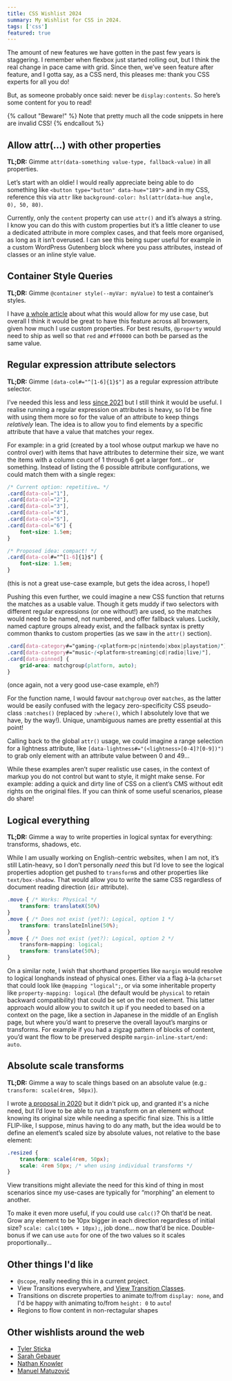 ```yaml
---
title: CSS Wishlist 2024
summary: My Wishlist for CSS in 2024.
tags: ['css']
featured: true
---
```


The amount of new features we have gotten in the past few years is staggering. I remember when flexbox just started rolling out, but I think the real change in pace came with grid. Since then, we’ve seen feature after feature, and I gotta say, as a CSS nerd, this pleases me: thank you CSS experts for all you do!

But, as someone probably once said: never be `display:contents`. So here’s some content for you to read!

{% callout "Beware!" %}
Note that pretty much all the code snippets in here are invalid CSS!
{% endcallout %}

## Allow attr(…) with other properties

**TL;DR:** Gimme `attr(data-something value-type, fallback-value)` in all properties.

Let’s start with an oldie! I would really appreciate being able to do something like `<button type="button" data-hue="189">` and in my CSS, reference this via `attr` like `background-color: hsl(attr(data-hue angle, 0), 50, 80)`.

Currently, only the `content` property can use `attr()` and it’s always a string. I know you can do this with custom properties but it’s a little cleaner to use a dedicated attribute in more complex cases, and that feels more organised, as long as it isn’t overused. I can see this being super useful for example in a custom WordPress Gutenberg block where you pass attributes, instead of classes or an inline style value.

## Container Style Queries

**TL;DR:** Gimme `@container style(--myVar: myValue)` to test a container’s styles.

I have [a whole article](https://chriskirknielsen.com/blog/future-themes-with-container-style-queries/) about what this would allow for my use case, but overall I think it would be great to have this feature across all browsers, given how much I use custom properties. For best results, `@property` would need to ship as well so that `red` and `#ff0000` can both be parsed as the same value.

## Regular expression attribute selectors

**TL;DR:** Gimme `[data-col#="^[1-6]{1}$"]` as a regular expression attribute selector.

I’ve needed this less and less [since 2021](https://github.com/w3c/csswg-drafts/issues/1010#issuecomment-842535686) but I still think it would be useful. I realise running a regular expression on attributes is heavy, so I’d be fine with using them more so for the value of an attribute to keep things *relatively* lean. The idea is to allow you to find elements by a specific attribute that have a value that matches your regex.

For example: in a grid (created by a tool whose output markup we have no control over) with items that have attributes to determine their size, we want the items with a column count of 1 through 6 get a larger font… or something. Instead of listing the 6 possible attribute configurations, we could match them with a single regex:

```css
/* Current option: repetitive… */
.card[data-col="1"],
.card[data-col="2"],
.card[data-col="3"],
.card[data-col="4"],
.card[data-col="5"],
.card[data-col="6"] {
	font-size: 1.5em; 
}

/* Proposed idea: compact! */
.card[data-col#="^[1-6]{1}$"] {
	font-size: 1.5em;
}
```

(this is not a great use-case example, but gets the idea across, I hope!)

Pushing this even further, we could imagine a new CSS function that returns the matches as a usable value. Though it gets muddy if two selectors with different regular expressions (or one without!) are used, so the matches would need to be named, not numbered, and offer fallback values. Luckily, named capture groups already exist, and the fallback syntax is pretty common thanks to custom properties (as we saw in the `attr()` section).

```css
.card[data-category#="gaming-(<platform>pc|nintendo|xbox|playstation)"],
.card[data-category#="music-(<platform>streaming|cd|radio|live)"],
.card[data-pinned] {
	grid-area: matchgroup(platform, auto);
}
```

(once again, not a very good use-case example, eh?)

For the function name, I would favour `matchgroup` over `matches`, as the latter would be easily confused with the legacy zero-specificity CSS pseudo-class `:matches()` (replaced by `:where()`, which I absolutely love that we have, by the way!). Unique, unambiguous names are pretty essential at this point!

Calling back to the global `attr()` usage, we could imagine a range selection for a lightness attribute, like `[data-lightness#="(<lightness>[0-4]?[0-9])")` to grab only element with an attribute value between 0 and 49…

While these examples aren’t super realistic use cases, in the context of markup you do not control but want to style, it might make sense. For example: adding a quick and dirty line of CSS on a client’s CMS without edit rights on the original files. If you can think of some useful scenarios, please do share!

## Logical everything

**TL;DR:** Gimme a way to write properties in logical syntax for everything: transforms, shadows, etc.

While I am usually working on English-centric websites, when I am not, it’s still Latin-heavy, so I don’t personally *need* this but I’d love to see the logical properties adoption get pushed to `transform`s and other properties like `text/box-shadow`. That would allow you to write the same CSS regardless of document reading direction (`dir` attribute).

```css
.move { /* Works: Physical */
	transform: translateX(50%)
}
.move { /* Does not exist (yet?): Logical, option 1 */
	transform: translateInline(50%);
}
.move { /* Does not exist (yet?): Logical, option 2 */
	transform-mapping: logical;
	transform: translate(50%);
}
```

On a similar note, I wish that shorthand properties like `margin` would resolve to logical longhands instead of physical ones. Either via a flag à-la `@charset` that could look like `@mapping "logical";`, or via some inheritable property like `property-mapping: logical` (the default would be `physical` to retain backward compatibility) that could be set on the root element. This latter approach would allow you to switch it up if you needed to based on a context on the page, like a section in Japanese in the middle of an English page, but where you’d want to preserve the overall layout’s margins or transforms. For example if you had a zigzag pattern of blocks of content, you’d want the flow to be preserved despite `margin-inline-start/end: auto`.

## Absolute scale transforms

**TL;DR:** Gimme a way to scale things based on an absolute value (e.g.: `transform: scale(4rem, 50px)`).

I wrote [a proposal in 2020](https://github.com/w3c/csswg-drafts/issues/5273) but it didn't pick up, and granted it's a niche need, but I’d love to be able to run a transform on an element without knowing its original size while needing a specific final size. This is a little FLIP-like, I suppose, minus having to do any math, but the idea would be to define an element’s scaled size by absolute values, not relative to the base element:

```css
.resized {
	transform: scale(4rem, 50px);
	scale: 4rem 50px; /* when using individual transforms */
}
```

View transitions might alleviate the need for this kind of thing in most scenarios since my use-cases are typically for “morphing” an element to another.

To make it even more useful, if you could use `calc()`? Oh that’d be neat. Grow any element to be 10px bigger in each direction regardless of initial size? `scale: calc(100% + 10px);`, job done… now that’d be nice. Double-bonus if we can use `auto` for one of the two values so it scales proportionally…

## Other things I'd like
- `@scope`, really needing this in a current project.
- View Transitions everywhere, and [View Transition Classes](https://github.com/w3c/csswg-drafts/issues/8319).
- Transitions on discrete properties to animate to/from `display: none`, and I'd be happy with animating to/from `height: 0` to `auto`!
- Regions to flow content in non-rectagular shapes

## Other wishlists around the web

- [Tyler Sticka](https://cloudfour.com/thinks/tylers-css-wish-list-for-2024/)
- [Sarah Gebauer](https://www.sarahgebauer.com/post/day-25-css-wishlist/)
- [Nathan Knowler](https://knowler.dev/blog/2024-css-wishlist)
- [Manuel Matuzović](https://www.matuzo.at/blog/2024/css-wish-list)